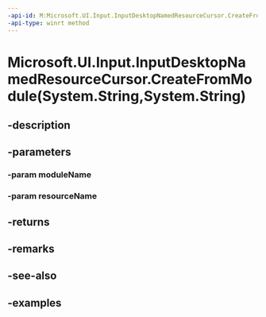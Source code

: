 ```yaml
---
-api-id: M:Microsoft.UI.Input.InputDesktopNamedResourceCursor.CreateFromModule(System.String,System.String)
-api-type: winrt method
---
```


# Microsoft.UI.Input.InputDesktopNamedResourceCursor.CreateFromModule(System.String,System.String)

<!--
public static Microsoft.UI.Input.InputDesktopNamedResourceCursor CreateFromModule (string moduleName, string resourceName);
-->


## -description

## -parameters

### -param moduleName

### -param resourceName

## -returns

## -remarks

## -see-also

## -examples


